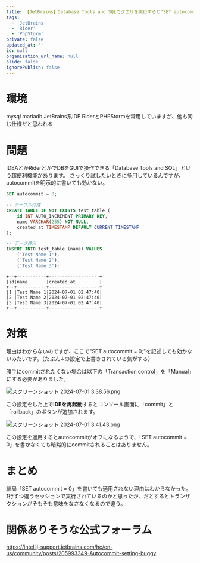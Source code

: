 ```yaml
---
title: 【JetBrains】Database Tools and SQLでクエリを実行すると"SET autocommit = 0"が効かないとき
tags:
  - 'JetBrains'
  - 'Rider'
  - 'PhpStorm'
private: false
updated_at: ''
id: null
organization_url_name: null
slide: false
ignorePublish: false
---
```


# 環境
mysql mariadb
JetBrains系IDE
RiderとPHPStormを常用していますが、他も同じ仕様だと思われる

# 問題
IDEAとかRiderとかでDBをGUIで操作できる「Database Tools and SQL」という超便利機能があります。
さっくり試したいときに多用しているんですが、autocommitを明示的に書いても効かない。

```sql
SET autocommit = 0;

-- テーブル作成
CREATE TABLE IF NOT EXISTS test_table (
    id INT AUTO_INCREMENT PRIMARY KEY,
    name VARCHAR(255) NOT NULL,
    created_at TIMESTAMP DEFAULT CURRENT_TIMESTAMP
);

-- データ挿入
INSERT INTO test_table (name) VALUES
    ('Test Name 1'),
    ('Test Name 2'),
    ('Test Name 3');
```



```text:別セッションで取得
+--+-----------+-------------------+
|id|name       |created_at         |
+--+-----------+-------------------+
|1 |Test Name 1|2024-07-01 02:47:40|
|2 |Test Name 2|2024-07-01 02:47:40|
|3 |Test Name 3|2024-07-01 02:47:40|
+--+-----------+-------------------+
```

# 対策
理由はわからないのですが、ここで"SET autocommit = 0;"を記述しても効かないみたいです。（たぶん↓の設定で上書きされている気がする）

勝手にcommitされたくない場合は以下の「Transaction control」を「Manual」にする必要がありました。

![スクリーンショット 2024-07-01 3.38.56.png](https://qiita-image-store.s3.ap-northeast-1.amazonaws.com/0/855584/73e226f8-2b70-9bce-2a17-2fa1926e0711.png)

この設定をした上で**IDEを再起動**するとコンソール画面に「commit」と「rollback」のボタンが追加されます。

![スクリーンショット 2024-07-01 3.41.43.png](https://qiita-image-store.s3.ap-northeast-1.amazonaws.com/0/855584/1f8a1668-0c52-2dee-8117-2ecb0e309cf1.png)

この設定を適用するとautocommitがオフになるようで、「SET autocommit = 0」を書かなくても暗黙的にcommitされることはありません。

# まとめ
結局「SET autocommit = 0」を書いても適用されない理由はわからなかった。
1行ずつ違うセッションで実行されているのかと思ったが、だとするとトランザクションがそもそも意味をなさなくなるので違う。

# 関係ありそうな公式フォーラム
https://intellij-support.jetbrains.com/hc/en-us/community/posts/205993349-Autocommit-setting-buggy